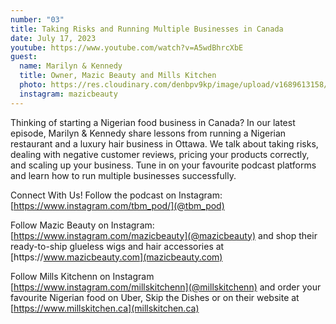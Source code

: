 ```yaml
---
number: "03"
title: Taking Risks and Running Multiple Businesses in Canada
date: July 17, 2023
youtube: https://www.youtube.com/watch?v=A5wdBhrcXbE
guest:
  name: Marilyn & Kennedy
  title: Owner, Mazic Beauty and Mills Kitchen
  photo: https://res.cloudinary.com/denbpv9kp/image/upload/v1689613158/IMG_4268_Large_rz7n1b.jpg
  instagram: mazicbeauty
---
```


Thinking of starting a Nigerian food business in Canada? In our latest episode, Marilyn & Kennedy share lessons from running a Nigerian restaurant and a luxury hair business in Ottawa. We talk about taking risks, dealing with negative customer reviews, pricing your products correctly, and scaling up your business. Tune in on your favourite podcast platforms and learn how to run multiple businesses successfully.

Connect With Us! Follow the podcast on Instagram: [https://www.instagram.com/tbm_pod/](@tbm_pod)

Follow Mazic Beauty on Instagram: [https://www.instagram.com/mazicbeauty](@mazicbeauty) and shop their ready-to-ship glueless wigs and hair accessories at [https://⁠www.mazicbeauty.com](mazicbeauty.com)⁠

Follow Mills Kitchenn on Instagram [https://www.instagram.com/millskitchenn](@millskitchenn) and order your favourite Nigerian food on Uber, Skip the Dishes or on their website at [https://www.millskitchen.ca](millskitchen.ca)

